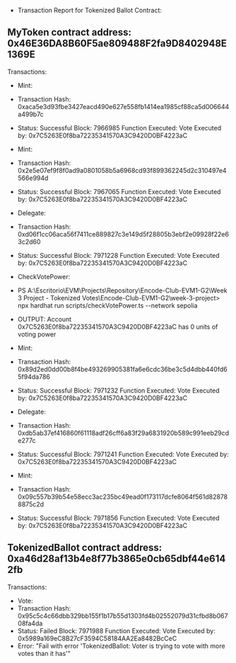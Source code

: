 - Transaction Report for Tokenized Ballot Contract:


## MyToken contract address: 0x46E36DA8B60F5ae809488F2fa9D8402948E1369E ##

Transactions:
  
- Mint:
- Transaction Hash: 0xaca5e3d93fbe3427eacd490e627e558fb1414ea1985cf88ca5d006644a499b7c
- Status: Successful Block: 7966985 Function Executed: Vote Executed by: 0x7C5263E0f8ba72235341570A3C9420D0BF4223aC

- Mint:
- Transaction Hash: 0x2e5e07ef9f8f0ad9a0801058b5a6968cd93f899362245d2c310497e4566e994d
- Status: Successful Block: 7967065 Function Executed: Vote Executed by: 0x7C5263E0f8ba72235341570A3C9420D0BF4223aC

- Delegate:
- Transaction Hash: 0xd06f1cc06aca56f7411ce889827c3e149d5f28805b3ebf2e09928f22e63c2d60
- Status: Successful Block: 7971228 Function Executed: Vote Executed by: 0x7C5263E0f8ba72235341570A3C9420D0BF4223aC

- CheckVotePower:
- PS A:\Escritorio\EVM\Projects\Repository\Encode-Club-EVM1-G2\Week 3 Project - Tokenized Votes\Encode-Club-EVM1-G2\week-3-project> npx hardhat run scripts/checkVotePower.ts --network sepolia
- OUTPUT: Account 0x7C5263E0f8ba72235341570A3C9420D0BF4223aC has 0 units of voting power

- Mint:
- Transaction Hash: 0x89d2ed0dd00b8f4be493269905381fa6e6cdc36be3c5d4dbb440fd65f94da786
- Status: Successful Block: 7971232 Function Executed: Vote Executed by: 0x7C5263E0f8ba72235341570A3C9420D0BF4223aC

- Delegate:
- Transaction Hash: 0xdb5ab37ef416860f61118adf26cff6a83f29a6831920b589c991eeb29cde277c
- Status: Successful Block: 7971241 Function Executed: Vote Executed by: 0x7C5263E0f8ba72235341570A3C9420D0BF4223aC

- Mint:
- Transaction Hash: 0x09c557b39b54e58ecc3ac235bc49ead0f173117dcfe8064f561d828788875c2d
- Status: Successful Block: 7971856 Function Executed: Vote Executed by: 0x7C5263E0f8ba72235341570A3C9420D0BF4223aC


## TokenizedBallot contract address: 0xa46d28af13b4e8f77b3865e0cb65dbf44e6142fb ##

Transactions:

- Vote:
- Transaction Hash: 0x95c5c4c66dbb329bb155f1b17b55d1303fd4b02552079d31cfbd8b06708fa4da
- Status: Failed Block: 7971988 Function Executed: Vote Executed by: 0x5989a169eC8B27cF3594C58184AA2Ea8482BcCeC
- Error: "Fail with error 'TokenizedBallot: Voter is trying to vote with more votes than it has'"


  
